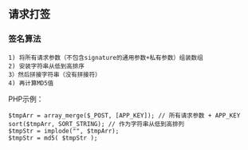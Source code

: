 ## 请求打签

### 签名算法

```
1) 将所有请求参数（不包含signature的通用参数+私有参数）组装数组
2) 安装字符串从低到高排序
3）然后拼接字符串（没有拼接符）
4) 再计算MD5值
```

PHP示例：

```
$tmpArr = array_merge($_POST, [APP_KEY]); // 所有请求参数 + APP_KEY
sort($tmpArr, SORT_STRING); // 作为字符串从低到高排列
$tmpStr = implode("", $tmpArr);
$tmpStr = md5( $tmpStr );
```

